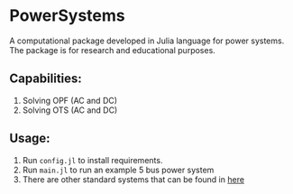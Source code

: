 # PowerSystems
A computational package developed in Julia language for power systems. The package is for research and educational purposes.

## Capabilities:
1. Solving OPF (AC and DC)
2. Solving OTS (AC and DC)

## Usage:
1. Run `config.jl` to install requirements.
2. Run `main.jl` to run an example 5 bus power system
3. There are other standard systems that can be found in [here](./Systems)

